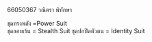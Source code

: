 66050367 วณิตรา พิทักษา

ชุดทรงพลัง =Power Suit  
ชุดลอบเร้น = Stealth Suit
ชุดปกปิดตัวตน = Identity Suit
 
 
